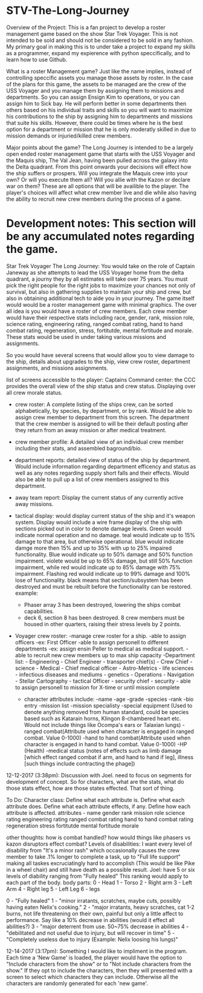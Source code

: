 # STV-The-Long-Journey
Overview of the Project:
This is a fan project to develop a roster management game based on the show Star Trek Voyager. This is not intended to be sold and should not be considered to be sold in any fashion. My primary goal in making this is to under take a project to expand my skills as a programmer, expand my expierence with python speccifically, and to learn how to use Github. 

What is a roster Management game?
Just like the name implies, instead of controlling speccific assets you manage those assets by roster. In the case of the plans for this game, the assets to be managed are the crew of the USS Voyager and you manage them by assigning them to missions and departments. So you can assign Ensign Kim to operations, or you can assign him to Sick bay. He will perform better in some departments then others based on his individual traits and skills so you will want to maximize his contributions to the ship by assigning him to departments and missions that suite his skills. However, there could be times where he is the best option for a department or mission that he is only moderatly skilled in due to mission demands or injuried/killed crew members. 

Major points about the game?
The Long Journey is intended to be a largely open ended roster management game that starts with the USS Voyager and the Maquis ship, The Val Jean, having been pulled across the galaxy into the Delta quadrant. From this point onwards your decisions will effect how the ship suffers or prospers. Will you integrate the Maquis crew into your own? Or will you execute them all? Will you allie with the Kazon or declare war on them? These are all options that will be availible to the player. The player's choices will affect what crew member live and die while also having the ability to recruit new crew members during the process of a game.


Development notes: This section will be any accumulated notes regarding the game.
==================================================================================================================================

Star Trek Voyager The Long Journey: You would take on the role of Captain Janeway as she attempts to lead the USS Voyager home from the delta quadrant, a journy they by all estimates will take over 75 years. You must pick the right people for the right jobs to maximize your chances not only of survival, but also in gathering supplies to maintain your ship and crew, but also in obtaining additional tech to aide you in your journey. The game itself would would be a roster management game with minimal graphics. The over all idea is you would have a roster of crew members. Each crew member would have their respective stats including race, gender, rank, mission role, science rating, engineering rating, ranged combat rating, hand to hand combat rating, regeneration, stress, fortitutde, mental fortitude and morale. These stats would be used in under taking various missions and assignments. 

So you would have several screens that would allow you to view damage to the ship, details about upgrades to the ship, view crew roster, department assignments, and missions assignments. 

list of screens accessible to the player:
Captains Command center: the CCC provides the overall view of the ship status and crew status. Displaying over all crew morale status.
- crew roster: A complete listing of the ships crew, can be sorted alphabetically, by species, by department, or by rank. Would be able to assign crew member to department from this screen. The department that the crew member is assigned to will be their default posting after they return from an away mission or after medical treatment.
- crew member profile: A detailed view of an individual crew member including their stats, and assembled baground/bio.
- department reports: detailed view of status of the ship by department. Would include information regarding department efficency and status as well as any notes regarding supply short falls and their effects. Would also be able to pull up a list of crew members assigned to this department.
- away team report: Display the current status of any currently active away missions.
- tactical display: would display current status of the ship and it's weapon system. Display would include a wire frame display of the ship with sections picked out in color to denote damage levels. Green would indicate normal operation and no damage. teal would indicate up to 15% damage to that area, but otherwise operational. blue would indicate damge more then 15% and up to 35% with up to 25% impaired functionality. Blue would indicate up to 50% damage and 50% function impairment. violete would be up to 65% damage, but still 50% function impairment, while red would indicate up to 85% damage with 75% impairment. Flashing red would indicate up to 99% damage and 100% lose of functionality. black means that section/subsystem has been destroyed and must be rebuilt before the functionality can be restored.
example:
   - Phaser array 3 has been destroyed, lowering the ships combat capabilities.
   - deck 6, section 8 has been destroyed. 8 crew members must be housed in other quarters, raising their stress levels by 2 points.

- Voyager crew roster:
	-manage crew roster for a ship.
		-able to assign officers
			-ex: First Officer
		-able to assign personell to different departments
			-ex: assign ensin Peller to medical as medical support.
		-able to recruit new crew members up to max ship capacity
			-Department list:
				- Engineering
					- Chief Engineer
					- transporter chief(s)
					- Crew Chief
			- science
				- Medical
					- Chief medical officer
			- Astro-Metrics 
			- life sciences
			- infectious diseases and mediums
			- genetics
			- Operations
				- Navigation
				- Stellar Cartography 
			- tactical Officer
				- security chief
				- security
		- able to assign personell to mission for X-time or until mission complete
	- character attributes include: 
		-name
		-age
		-grade
		-species
		-rank
		-bio entry
		-mission list
		-mission specialisty
		-special equipment (Used to denote anything removed from human standard, could be species based such as Katarain horns, Klingon 8-chambered heart etc. Would not include things like Ocompa's ears or Talaxian lungs)
		-ranged combat(Attribute used when character is engaged in ranged combat. Value 0-1000)
		-hand to hand combat(Attribute used when character is engaged in hand to hand combat. Value 0-1000)
		-HP (Health)
		-medical status (notes of effects such as limb damage [which effect ranged combat if arm, and hand to hand if leg], illness [such things include contracting the phage])


12-12-2017 (3:38pm):
Discussion with Joel. need to focus on segments for development of concept. So for characters, what are the stats, what do those stats effect, how are those states effected. That sort of thing.

To Do: 
Character class:
Define what each attribute is.
Define what each attribute does.
Define what each attribute effects, if any.
Define how each attribute is affected.
attributes -
	name
	gender 
	rank
	mission role
	science rating
	engineering rating
	ranged combat rating
	hand to hand combat rating
	regeneration
	stress
	fortitutde
	mental fortitude
	morale

other thoughts:
how is combat handled? how would things like phasers vs kazon disruptors effect combat? 
Levels of disabilities:
I want every level of disability from "It's a minor rash" which occasionally causes the crew member to take .1% longer to complete a task, up to "Full life support" making all taskes excruciatingly hard to accomplish (This would be like Pike in a wheel chair) and still have death as a possible result.
Joel: have 5 or six levels of diability ranging from "Fully healed" This ranking would apply to each part of the body.
body parts:
0 - Head
1 - Torso
2 - Right arm
3 - Left Arm
4 - Right leg
5 - Left Leg
6 - legs




0 - "Fully healed"
1 - "minor irratants, scratches, maybe cuts, possibly having eaten Nelix's cooking."
2 - "major irratants, heavy scratches, cat 1-2 burns, not life threatening on their own, painful but only a little affect to performance. Say like a 10% decrease in abilities (would it effect all abilities?)
3 -  "major deterrent from use. 50~75% decrease in abilities
4 - "debilitated and not useful due to injury, but will recover in time" 
5 - "Completely useless due to injury (Example: Nelix loosing his lungs)"

12-14-2017 (3:17pm):
Something I would like to impliment in the program. Each time a 'New Game' is loaded, the player would have the option to "Include characters from the show" or to "Not include characters from the show." 
If they opt to include the characters, then they will presented with a screen to select which characters they can include. Otherwise all the characters are randomly generated for each 'new game'.
